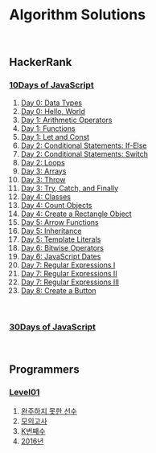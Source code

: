 # Algorithm Solutions
<br/>

## HackerRank

### [10Days of JavaScript](/HackerRank/10DaysOfJavascript)

1. [Day 0: Data Types](HackerRank/10DaysOfJavascript/dataTypes.md)
2. [Day 0: Hello, World](HackerRank/10DaysOfJavascript/helloWorld.md)
3. [Day 1: Arithmetic Operators](HackerRank/10DaysOfJavascript/arithmeticOperators.md)
4. [Day 1: Functions](HackerRank/10DaysOfJavascript/functions.md)
5. [Day 1: Let and Const](HackerRank/10DaysOfJavascript/letConst.md)
6. [Day 2: Conditional Statements: If-Else](HackerRank/10DaysOfJavascript/ifElse.md)
7. [Day 2: Conditional Statements: Switch](HackerRank/10DaysOfJavascript/switch.md)
8. [Day 2: Loops](HackerRank/10DaysOfJavascript/loops.md)
9. [Day 3: Arrays](HackerRank/10DaysOfJavascript/arrays.md)
10. [Day 3: Throw](HackerRank/10DaysOfJavascript/throw.md)
11. [Day 3: Try, Catch, and Finally](HackerRank/10DaysOfJavascript/tryCatch.md)
12. [Day 4: Classes](HackerRank/10DaysOfJavascript/classes.md)
13. [Day 4: Count Objects](HackerRank/10DaysOfJavascript/countObjects.md)
14. [Day 4: Create a Rectangle Object](HackerRank/10DaysOfJavascript/rectangleObject.md)
15. [Day 5: Arrow Functions](HackerRank/10DaysOfJavascript/arrowFunctions.md)
16. [Day 5: Inheritance](HackerRank/10DaysOfJavascript/inheritance.md)
17. [Day 5: Template Literals](HackerRank/10DaysOfJavascript/templateLiterals.md)
18. [Day 6: Bitwise Operators](HackerRank/10DaysOfJavascript/bitwiseOperators.md)
19. [Day 6: JavaScript Dates](HackerRank/10DaysOfJavascript/javaScriptDates.md)
20. [Day 7: Regular Expressions I](HackerRank/10DaysOfJavascript/regx1.md)
21. [Day 7: Regular Expressions II](HackerRank/10DaysOfJavascript/regx2.md)
22. [Day 7: Regular Expressions III](HackerRank/10DaysOfJavascript/regx3.md)
22. [Day 8: Create a Button](HackerRank/10DaysOfJavascript/createButton.md)
<br/>

### [30Days of JavaScript](/HackerRank/30Days)
<br/>

## Programmers
### [Level01](/Programmers/Level01)

1. [완주하지 못한 선수](/Programmers/Level01/unfinishedPlayer.md)
2. [모의고사](/Programmers/Level01/exam.md)
3. [K번째수](/Programmers/Level01/KthNumber.md)
4. [2016년](/Programmers/Level01/2016.md)

